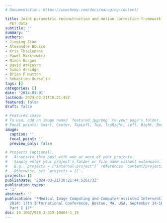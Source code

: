 ```yaml
---
# Documentation: https://wowchemy.com/docs/managing-content/

title: Joint parametric reconstruction and motion correction framework for dynamic
  PET data
subtitle: ''
summary: ''
authors:
- Jieqing Jiao
- Alexandre Bousse
- Kris Thielemans
- Pawel Markiewicz
- Ninon Burgos
- David Atkinson
- Simon Arridge
- Brian F Hutton
- Sébastien Ourselin
tags: []
categories: []
date: '2014-01-01'
lastmod: 2024-03-21T18:21:45Z
featured: false
draft: false

# Featured image
# To use, add an image named `featured.jpg/png` to your page's folder.
# Focal points: Smart, Center, TopLeft, Top, TopRight, Left, Right, BottomLeft, Bottom, BottomRight.
image:
  caption: ''
  focal_point: ''
  preview_only: false

# Projects (optional).
#   Associate this post with one or more of your projects.
#   Simply enter your project's folder or file name without extension.
#   E.g. `projects = ["internal-project"]` references `content/project/deep-learning/index.md`.
#   Otherwise, set `projects = []`.
projects: []
publishDate: '2024-03-21T18:21:44.526173Z'
publication_types:
- '1'
abstract: ''
publication: '*Medical Image Computing and Computer-Assisted Intervention--MICCAI
  2014: 17th International Conference, Boston, MA, USA, September 14-18, 2014, Proceedings,
  Part I 17*'
doi: 10.1007/978-3-319-10404-1_15
---
```

